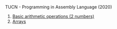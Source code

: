 TUCN - Programming in Assembly Language  (2020)
 1. [Basic arithmetic operations (2 numbers)](https://github.com/oanadurcau/Programming-in-Assembly-Language/tree/master/2_numbers)
 2. [Arrays](https://github.com/oanadurcau/Programming-in-Assembly-Language/tree/master/arrays) 

